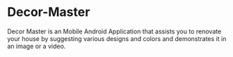 # Decor-Master
Decor Master is an Mobile Android Application that assists you to renovate your house by suggesting various designs and colors and demonstrates it in an image or a video.
